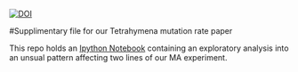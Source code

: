 [![DOI](https://zenodo.org/badge/13548/dwinter/Tt_MA_supplement.svg)](https://zenodo.org/badge/latestdoi/13548/dwinter/Tt_MA_supplement)

#Supplimentary file for our Tetrahymena mutation rate paper

This repo holds an [Ipython Notebook](Suppliment.ipynb) containing an
exploratory analysis into an unsual pattern affecting two lines of our MA
experiment.
